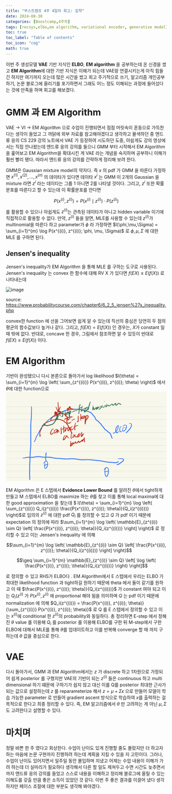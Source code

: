 ```yaml
---
title: "부스트캠프 4주 4일차 회고: 집착"
date: 2024-08-30
categories: [Boostcamp,4주차]
tags: [recsys,elbo,em algorithm, variational encoder, generative model]
toc: true
toc_label: "Table of contents"
toc_icon: "cog"
math: true
---
```


이번 주 생성모델 **VAE** 기반 지식인 **ELBO**, **EM algorithm** 을 공부하는데 온 신경을 썼고 **EM Algorithm**에 대한 기반 지식은 이해가 되는데 VAE랑 연결시키는게 아직 힘들긴 하지만 
여기까지 오는데 많은 시간을 썼고 회고 주기적으로 쓰기, 알고리즘 개인공부하기, 논문 블로그에 올리기를 포기하면서 그래도 어느 정도 이해되는 과정에 들어섰다는 것에 만족을 하며 회고를 해보겠다.

# GMM 과 EM Algorithm

VAE -> VI -> EM Algorithm 으로 수업이 진행되면서 점점 머릿속이 혼동으로 가득찬다는 생각이 들었고 그 까닭에 외부 자료를 참고해야겠다고 생각하고 물색하던 중 
앤드류 응의 CS 229 강의 노트에서 VAE 가 등장하여 시도하던 도중, 아쉽게도 강의 영상에서는 직접 안나왔는데 앤드류 응의 강의를 들으니 GMM 부터 시작해서 EM Algorithm을 훑어보고
EM Algorithm을 확대시킨 게 VAE 라는 개념을 숙지하며 공부하니 이해가 훨씬 빨리 됐다. 따라서 앤드류 응의 강의를 간략하게 정리해 보려 한다.

GMM은 Gaussian mixture model의 약자다. 즉 $x$ 의 pdf 가 GMM 을 따른다 가정하면 $x^{(1)} , x^{(2)}, ... , x^{(n)}$ 의 데이타가 있다면 데이타 $x^{i}$ 는 GMM 이 
2개의 Gaussian 을 mixture 라면 $z^{i}$ 라는 데이타는 그룹 1 아니면 2를 나타낼 것이다. 그리고, $z^{i}$ 또한 확률분포를 따른다고 할 수 있는데 이 확률분포를 안다면

$$P(x^{(i)}, z^{(i)}) = P(x^{(i)} \mid z^{(i)}) \cdot P(z^{(i)})$$

를 활용할 수 있으나 아쉽게도 $z^{(i)}$는 관측된 데이타가 아니고 hidden variable 이기에 직접적으로 활용할 수 없다. 만약, $z^{(i)}$ 들을 알면, MLE를 사용할 수 있는데 
$z^{(i)}$가 multinomial을 따른다 하고 parameter가 $\phi$ 라 가정하면 $l(\phi,\mu,\Sigma) = \sum_{i=1}^{m} \log P(x^{(i)}, z^{(i)}; \phi, \mu, \Sigma)$ 로 
$\phi, \mu, \Sigma$ 에 대한 MLE 를 구하면 된다. 

## Jensen's inequality

Jensen's inequality가 EM Algorithm 을 통해 MLE 를 구하는 도구로 사용된다. Jensen's inequality 는 convex 한 함수에 대해 RV X 가 있다면 $f(EX) \leq E(f(X))$ 로 나타내는데

![image](https://github.com/user-attachments/assets/8c80bf5b-4e9d-4ce0-8fde-4adde12a21d9)

source: https://www.probabilitycourse.com/chapter6/6_2_5_jensen%27s_inequality.php

convex한 function 에 선을 그어보면 쉽게 알 수 있는데 직선의 중심은 당연히 두 점의 평균의 함수값보다 높거나 같다. 그리고, $f(EX) = E(f(X))$ 인 경우는, $X$가 constant 일 때 밖에 없다.
반대로, concave 한 경우, 그림에서 참조하면 알 수 있듯이 반대로  $f(EX) \geq E(f(X))$ 이다.

# EM Algorithm

기반이 완성됐으니 다시 본론으로 돌아가서 log likelihood $l(\theta) = \sum_{i=1}^{m} \log \left( \sum_{z^{(i)}} P(x^{(i)}, z^{(i)}; \theta) \right)$ 에서 $\theta$에
대한 function으로
![em_algorithm](assets/em_algorithm.png) 

EM Algorithm 은 E 스텝에서 **Evidence Lower Bound** 를 알려진 $\theta$에서 tight하게 만들고 M 스텝에서 ELBO를 maximize 하는 $\theta$를 찾고 이를 통해 local maxima에 대한
good approximation 을 찾는데 $ l(\theta) = \sum_{i=1}^{m} \log \left( \sum_{z^{(i)}} Q_i(z^{(i)}) \frac{P(x^{(i)}, z^{(i)}; \theta)}{Q_i(z^{(i)})} \right)$로
임의의 $z^{(i)}$ 에 대한 pdf $Q_i$ 를 정의할 수 있고 $Q$ 가 pdf 이기 때문에 expectation 의 정의에 따라 $\sum_{i=1}^{m} \log \left( \mathbb{E}_{z^{(i)} \sim Q} \left[ \frac{P(x^{(i)}, z^{(i)}; \theta)}{Q_i(z^{(i)})} \right] \right)$
로 정리할 수 있고 이는 Jensen's inequality 에 의해 

$$\sum_{i=1}^{m} \log \left( \mathbb{E}_{z^{(i)} \sim Q} \left[ \frac{P(x^{(i)}, z^{(i)}; \theta)}{Q_i(z^{(i)})} \right] \right)$$

$$\geq \sum_{i=1}^{m} \mathbb{E}_{z^{(i)} \sim Q} \left[ \log \left( \frac{P(x^{(i)}, z^{(i)}; \theta)}{Q_i(z^{(i)})} \right) \right]$$

로 정의할 수 있고 RHS가 ELBO다 . EM Algorithm에서 E 스텝에서 우리는 ELBO 가 최대한 likelihood function 과 tight하길 원하기 때문에 theta 에서 둘이 같기를 원하고 이 때 $\frac{P(x^{(i)}, z^{(i)}; \theta)}{Q_i(z^{(i)})}$
가 constant 여야 되고 이는 $Q_i(z^{(i)}$ 가 $P(x^{(i)}, z^{(i)}$ 에 proportional 해야 됨을 의미하며 $Q$ 는 pdf 이기 때문에 normalization 에 의해 $Q_i(z^{(i)}) = \frac{P(x^{(i)}, z^{(i)}; \theta)}{\sum_{z^{(i)}} P(x^{(i)}, z^{(i)}; \theta)}$
로 Q 를 E 스텝에서 정의할 수 있고 이는 $x^{(i)}$에 conditional 한 $z^{(i)}$의 probability와 동일하다. 총 정리하면 E-step 에서 정해진 $\theta$ value 를 이용해 $Q_i$ 를 posterior 를 이용해 ELBO를 구한 뒤 M-step에서 구한 ELBO에 대해서 MLE를 통해 $\theta$를 업데이트하고
이를 반복해 converge 할 때 까지 구하는데 $\theta$ 값을 중심으로 한다. 

 # VAE

 다시 돌아가서, GMM 과 EM Algorithm에서는 $z$ 가 discrete 하고 1차원으로 가정되어 쉽게 posterior 를 구했지만 VAE의 기반이 되는 $z^(i)$ 들은 continuous 하고 multi dimensional 하기 떄문에 구하기가 쉽지 않고 대신 이를 Q를 posterior 최대한 근사가 되는 값으로 설정하는데
$z$ 를 reparameterize 해서 $z = \mu + \Sigma\epsilon$ 으로 만들어 모델이 학습 가능한 parameter 로 만들어 gradient ascent 방식으로 학습하여 $x$를 출력하는 걸 목적으로 한다고 최종 정리할 수 있다. 즉, EM 알고리즘에서 $\theta$ 만 고려하는 게 아닌 $\mu, \Sigma$ 도 고려한다고
설명할 수 있다.

# 마치며

정말 바쁜 한 주 였다고 회상한다. 수업이 난이도 있게 진행할 줄도 몰랐지만 더 하고자 하는 마음에 논문 구현까지 진행하려 하는데 계획을 지킬 수 있을 지 고민이다. 그러나, 수업이 난이도 있어지면서 일주일 동안 몰입하며 지냈고 어제는 수업 내용이 이해가 가려 하는데 더 실마리가 필요하다 생각해서 다른 할 일도 제쳐두고
수면 시간도 늦추면서까지 앤드류 응의 강의를 들었고 스스로 내용을 이해하고 정리해 블로그에 올릴 수 있는 이해도를 갖출 만큼 좋은 소득이 있었던 것 같다. 이번 주 좋은 결과를 이끌어 냈다 생각하지만 페이스 조절에 대한 부분도 생각해 봐야겠다.


